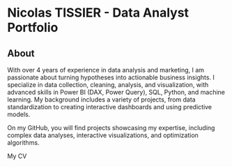 # Nicolas TISSIER - Data Analyst Portfolio

## About

With over 4 years of experience in data analysis and marketing, I am passionate about turning hypotheses into actionable business insights. I specialize in data collection, cleaning, analysis, and visualization, with advanced skills in Power BI (DAX, Power Query), SQL, Python, and machine learning. My background includes a variety of projects, from data standardization to creating interactive dashboards and using predictive models.

On my GitHub, you will find projects showcasing my expertise, including complex data analyses, interactive visualizations, and optimization algorithms.

My CV 
